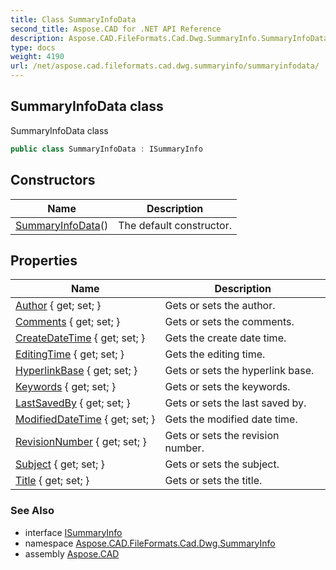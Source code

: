 ```yaml
---
title: Class SummaryInfoData
second_title: Aspose.CAD for .NET API Reference
description: Aspose.CAD.FileFormats.Cad.Dwg.SummaryInfo.SummaryInfoData class. SummaryInfoData class
type: docs
weight: 4190
url: /net/aspose.cad.fileformats.cad.dwg.summaryinfo/summaryinfodata/
---
```

## SummaryInfoData class

SummaryInfoData class

```csharp
public class SummaryInfoData : ISummaryInfo
```

## Constructors

| Name | Description |
| --- | --- |
| [SummaryInfoData](summaryinfodata/)() | The default constructor. |

## Properties

| Name | Description |
| --- | --- |
| [Author](../../aspose.cad.fileformats.cad.dwg.summaryinfo/summaryinfodata/author/) { get; set; } | Gets or sets the author. |
| [Comments](../../aspose.cad.fileformats.cad.dwg.summaryinfo/summaryinfodata/comments/) { get; set; } | Gets or sets the comments. |
| [CreateDateTime](../../aspose.cad.fileformats.cad.dwg.summaryinfo/summaryinfodata/createdatetime/) { get; set; } | Gets the create date time. |
| [EditingTime](../../aspose.cad.fileformats.cad.dwg.summaryinfo/summaryinfodata/editingtime/) { get; set; } | Gets the editing time. |
| [HyperlinkBase](../../aspose.cad.fileformats.cad.dwg.summaryinfo/summaryinfodata/hyperlinkbase/) { get; set; } | Gets or sets the hyperlink base. |
| [Keywords](../../aspose.cad.fileformats.cad.dwg.summaryinfo/summaryinfodata/keywords/) { get; set; } | Gets or sets the keywords. |
| [LastSavedBy](../../aspose.cad.fileformats.cad.dwg.summaryinfo/summaryinfodata/lastsavedby/) { get; set; } | Gets or sets the last saved by. |
| [ModifiedDateTime](../../aspose.cad.fileformats.cad.dwg.summaryinfo/summaryinfodata/modifieddatetime/) { get; set; } | Gets the modified date time. |
| [RevisionNumber](../../aspose.cad.fileformats.cad.dwg.summaryinfo/summaryinfodata/revisionnumber/) { get; set; } | Gets or sets the revision number. |
| [Subject](../../aspose.cad.fileformats.cad.dwg.summaryinfo/summaryinfodata/subject/) { get; set; } | Gets or sets the subject. |
| [Title](../../aspose.cad.fileformats.cad.dwg.summaryinfo/summaryinfodata/title/) { get; set; } | Gets or sets the title. |

### See Also

* interface [ISummaryInfo](../../aspose.cad.fileformats.cad.cadobjects/isummaryinfo/)
* namespace [Aspose.CAD.FileFormats.Cad.Dwg.SummaryInfo](../../aspose.cad.fileformats.cad.dwg.summaryinfo/)
* assembly [Aspose.CAD](../../)



